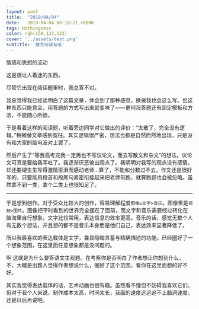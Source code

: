 ```yaml
---
layout: post
title:  "2019/04/04"
date:   2019-04-04 00:18:21 +0800
tags: Nothingness
color: rgb(158,122,122)
cover: '../assets/test.png'
subtitle: '做大阅读有感'
---
```

情感和思想的流动

这是很让人着迷的东西。

尽管它出现在阅读题里时，我总答不对。

我总觉得我已经读明白了这篇文章，体会到了那种感觉，换做我也会这么写。但这种东西只能意会，用答题的方式写出来就变味了——更何况答题还有固定模板和方法，不能随心所欲。

于是看着这样的阅读题，听着旁边同学对它做出的评价：“太散了，完全没有逻辑。”稍微替文章感到冤枉。其实逻辑很严密，想法也都是自然而然地出现，只是没有和大家的脑电波对上罢了。

然后产生了“等我高考完我一定再也不写议论文，而去写散文和杂文”的想法。议论文可真是要给我写吐了。我逐渐厌恶输出观点了。我明明对我写的观点没有感情，却还要硬生生写得激情澎湃而感动老师...算了，不能和分数过不去。作文还是很好写的，只要能用段首和段尾句紧密衔接起来把老师带跑，就算跑题也会被忽略。虽然拿不到一类，拿个二类上也很知足了。

---

于是想到创作。对于受众比较大的创作，容易理解程度`图像≥文字>音乐`。图像里是`视频>图片`。图像把平时看到的世界完全摆在了面前，而文字和音乐需要经过转化在脑海里自行想象。文字比较常用，表达信息的效率更高。音乐的话，感觉无数个人有无数个想法，并且想的都不是音乐本身而是他们自己，表达效率显著降低了。

所以我最喜欢的表达载体是文字，兼具隐晦含蓄与精确描述的功能。已经圈好了一个想象范围，在这里面任意想象都是没问题的。

啊 这就是为什么要答语文主观题。在考察你是否明白了作者想让你想到什么。不，大概是出题人觉得作者想说什么，圈好了这个范围，看你在这里面想的好不好。

其实我觉得表达载体的话，艺术动画也很有趣。虽然看不懂但不妨碍我喜欢它们。但对于我个人来说，制作成本太高，时间太长，我画的速度远远追不上脑洞速度。还是以后再说吧。